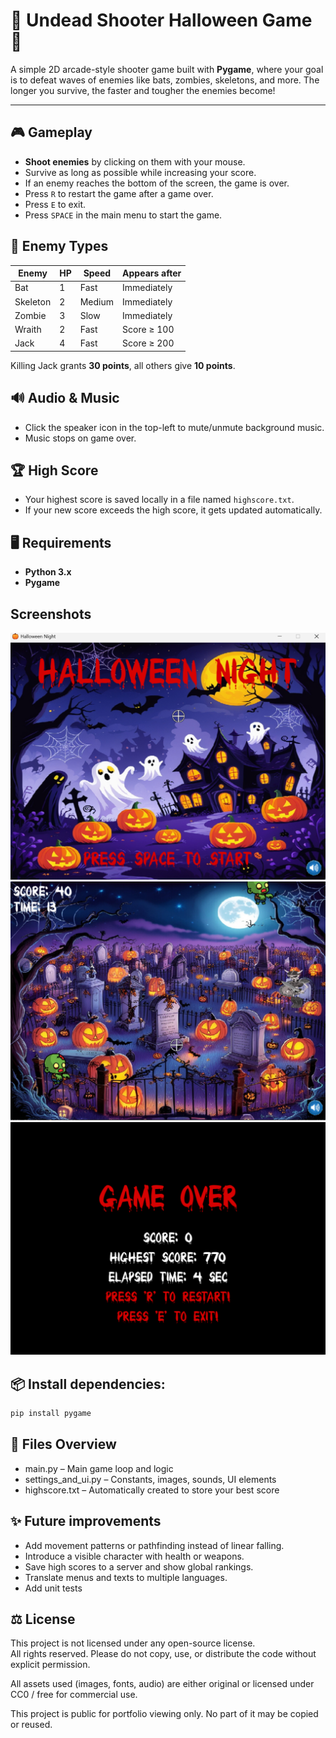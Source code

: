 #  🎃 Undead Shooter Halloween Game 🦇

A simple 2D arcade-style shooter game built with **Pygame**,
where your goal is to defeat waves of enemies like bats, zombies, skeletons, and more. 
The longer you survive, the faster and tougher the enemies become!

---

## 🎮 Gameplay
- **Shoot enemies** by clicking on them with your mouse.
- Survive as long as possible while increasing your score.
- If an enemy reaches the bottom of the screen, the game is over.
- Press `R` to restart the game after a game over.
- Press `E` to exit.
- Press `SPACE` in the main menu to start the game.

## 🧟 Enemy Types
| Enemy     | HP | Speed | Appears after |
|-----------|----|--------|----------------|
| Bat       | 1  | Fast   | Immediately    |
| Skeleton  | 2  | Medium | Immediately    |
| Zombie    | 3  | Slow   | Immediately    |
| Wraith    | 2  | Fast   | Score ≥ 100    |
| Jack      | 4  | Fast   | Score ≥ 200    |

Killing Jack grants **30 points**, all others give **10 points**.

## 🔊 Audio & Music

- Click the speaker icon in the top-left to mute/unmute background music.
- Music stops on game over.

## 🏆 High Score

- Your highest score is saved locally in a file named `highscore.txt`.
- If your new score exceeds the high score, it gets updated automatically.

## 🖥️ Requirements

- **Python 3.x**
- **Pygame**

## **Screenshots**
![screenshot](screenshots/menu.png)
![screenshot](screenshots/main.png)
![screenshot](screenshots/game_over.png)

## 📦 Install dependencies:

```bash
pip install pygame
```

## 🧩 Files Overview
- main.py – Main game loop and logic
- settings_and_ui.py – Constants, images, sounds, UI elements
- highscore.txt – Automatically created to store your best score

## ✨ Future improvements
- Add movement patterns or pathfinding instead of linear falling.
- Introduce a visible character with health or weapons.
- Save high scores to a server and show global rankings.
- Translate menus and texts to multiple languages.
- Add unit tests

## ⚖️ License
This project is not licensed under any open-source license.  
All rights reserved. Please do not copy, use, or distribute the code without explicit permission.

All assets used (images, fonts, audio) are either original or licensed 
under CC0 / free for commercial use.

This project is public for portfolio viewing only. No part of it may be copied or reused.





